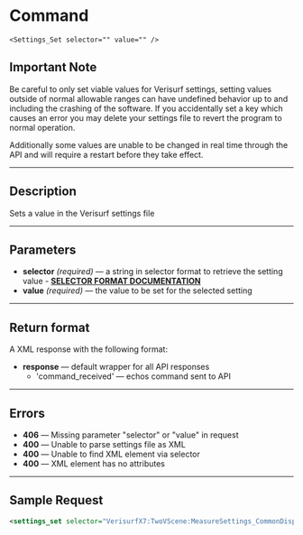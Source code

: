 # Command

    <Settings_Set selector="" value="" />

## Important Note
Be careful to only set viable values for Verisurf settings, setting values outside of normal allowable ranges can have undefined behavior up to and including the crashing of the software.  If you accidentally set a key which causes an error you may delete your settings file to revert the program to normal operation.

Additionally some values are unable to be changed in real time through the API and will require a restart before they take effect.

***

## Description

Sets a value in the Verisurf settings file

***

## Parameters
- **selector** _(required)_ — a string in selector format to retrieve the setting value - [**SELECTOR FORMAT DOCUMENTATION**](https://github.com/verisurf/verisurf-api/blob/master/documentation/selector_format.md)
- **value** _(required)_ — the value to be set for the selected setting

***

## Return format
A XML response with the following format:

- **response** — default wrapper for all API responses
    - 'command_received' — echos command sent to API

***

## Errors
- **406** — Missing parameter "selector" or "value" in request
- **400** — Unable to parse settings file as XML
- **400** — Unable to find XML element via selector
- **400** — XML element has no attributes

***

## Sample Request
```xml
<settings_set selector="VerisurfX7:TwoVScene:MeasureSettings_CommonDisplay:bRandomClr" value="1" />
```

